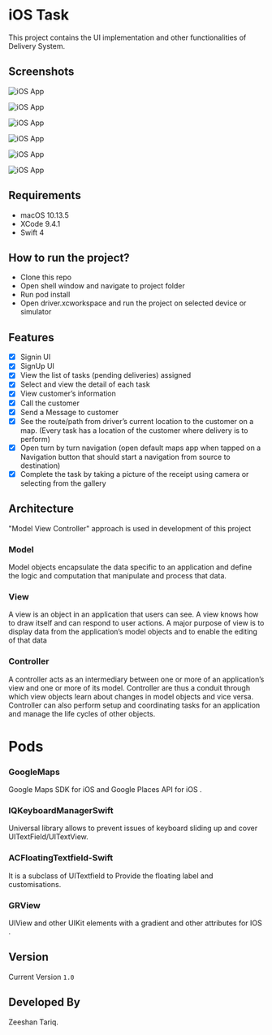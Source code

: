 # iOS  Task

This project contains the UI implementation and other functionalities of Delivery System. 


## Screenshots

![iOS App](ScreenShots/signin.png "iOS App")

![iOS App](ScreenShots/signup.png "iOS App")

![iOS App](ScreenShots/deliveryList.png "iOS App")

![iOS App](ScreenShots/mapView.png "iOS App")

![iOS App](ScreenShots/customerDetail.png "iOS App")

![iOS App](ScreenShots/completeClose.png "iOS App")


##  Requirements

* macOS 10.13.5
* XCode 9.4.1
* Swift 4


## How to run the project?

* Clone this repo
* Open shell window and navigate to project folder
* Run pod install
* Open driver.xcworkspace and run the project on selected device or simulator


## Features

- [x] Signin UI
- [x] SignUp UI
- [x] View the list of tasks (pending deliveries) assigned
- [x] Select and view the detail of each task
- [x] View customer’s information
- [x] Call the customer
- [x] Send a Message to customer
- [x] See the route/path from driver’s current location to the customer on a map. (Every task has a location of the customer where delivery is to perform)
- [x] Open turn by turn navigation (open default maps app when tapped on a Navigation button that should start a navigation from source to destination)
- [x] Complete the task by taking a picture of the receipt using camera or selecting from the gallery

## Architecture

"Model View Controller" approach is used in development of this project

### Model
Model objects encapsulate the data specific to an application and define the logic and computation that manipulate and process that data.

### View
A view is an object in an application that users can see. A view knows how to draw itself and can respond to user actions. A major purpose of view is to display data from the application’s model objects and to enable the editing of that data

### Controller
A controller acts as an intermediary between one or more of an application’s view and one or more of its model. Controller are thus a conduit through which view objects learn about changes in model objects and vice versa. Controller can also perform setup and coordinating tasks for an application and manage the life cycles of other objects.


# Pods

### GoogleMaps
Google Maps SDK for iOS and Google Places API for iOS .
### IQKeyboardManagerSwift
Universal library allows to prevent issues of keyboard sliding up and cover UITextField/UITextView. 
### ACFloatingTextfield-Swift
It is a subclass of UITextfield to Provide the floating label and customisations. 
### GRView
UIView and other UIKit elements with a gradient and other attributes for IOS .


##  Version
Current Version ```1.0```

## Developed By
Zeeshan Tariq.
